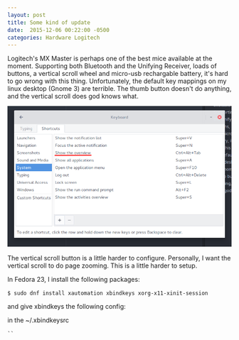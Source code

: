 ```yaml
---
layout: post
title: Some kind of update
date:  2015-12-06 00:22:00 -0500
categories: Hardware Logitech
---
```


Logitech's MX Master is perhaps one of the best mice available at the moment. Supporting both Bluetooth and the Unifying Receiver, loads of buttons, a vertical scroll wheel and micro-usb rechargable battery, it's hard to go wrong with this thing. Unfortunately, the default key mappings on my linux desktop (Gnome 3) are terrible. The thumb button doesn't do anything, and the vertical scroll does god knows what.


![Keyboard Setting to Change to get Expose Thumb](./images/logitech_thumbbutton.png)

The vertical scroll button is a little harder to configure. Personally, I want the vertical scroll to do page zooming. This is a little harder to setup.

In Fedora 23, I install the following packages:

```
$ sudo dnf install xautomation xbindkeys xorg-x11-xinit-session
```

and give xbindkeys the following config:

in the ~/.xbindkeysrc
```
``
```
